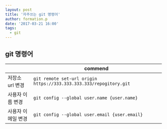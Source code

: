```yaml
---
layout: post
title: '자주쓰는 git 명령어'
author: formation.p
date: '2017-03-21 16:00'
tags:
  - git
---
```


## git 명령어

|  | commend |
|-|-|
| 저장소 url 변경 |  `git remote set-url origin https://333.333.333.333/repogitory.git` |
| 사용자 이름 변경 |  `git config --global user.name {user.name}` |
| 사용자 이메일 변경 |  `git config --global user.email {user.email}` |
